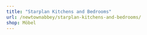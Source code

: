```yaml
---
title: "Starplan Kitchens and Bedrooms"
url: /newtownabbey/starplan-kitchens-and-bedrooms/
shop: Möbel
---
```

